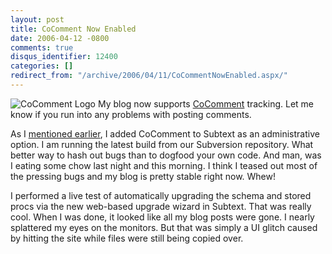 ```yaml
---
layout: post
title: CoComment Now Enabled
date: 2006-04-12 -0800
comments: true
disqus_identifier: 12400
categories: []
redirect_from: "/archive/2006/04/11/CoCommentNowEnabled.aspx/"
---
```


![CoComment Logo](https://haacked.com/images/cocommentlogo.gif) My blog
now supports
[CoComment](http://cocomment.com/ "Comment Tracking System") tracking.
Let me know if you run into any problems with posting comments.

As I [mentioned
earlier](/archive/2006/04/04/CoCommentSupportInSubtext.aspx "CoComment Support In Subtext"),
I added CoComment to Subtext as an administrative option. I am running
the latest build from our Subversion repository. What better way to hash
out bugs than to dogfood your own code. And man, was I eating some chow
last night and this morning. I think I teased out most of the pressing
bugs and my blog is pretty stable right now. Whew!

I performed a live test of automatically upgrading the schema and stored
procs via the new web-based upgrade wizard in Subtext. That was really
cool. When I was done, it looked like all my blog posts were gone. I
nearly splattered my eyes on the monitors. But that was simply a UI
glitch caused by hitting the site while files were still being copied
over.

